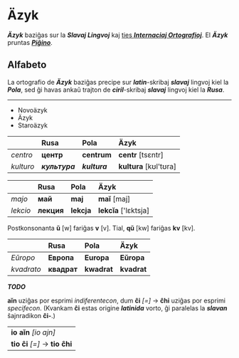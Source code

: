 # Äzyk

***Äzyk*** baziĝas sur la ***Slavaj Lingvoj*** kaj [ties ***Internaciaj Ortografioj***](slavaj/README.md). El ***Äzyk*** pruntas [***Piĝino***](pighino.md).

## Alfabeto

La ortografio de ***Äzyk*** baziĝas precipe sur ***latin***-skribaj ***slavaj*** lingvoj kiel la ***Pola***, sed ĝi havas ankaŭ trajton de ***ciril***-skribaj ***slavaj*** lingvoj kiel la ***Rusa***.

---

* Novoäzyk
* Äzyk
* Staroäzyk


| | Rusa | Pola | Äzyk |
|:-|:-|:-|:-|
| *centro* | **центр** | **centrum** | **centr** [tsɛntr] |
| *kulturo* | ***культура*** | ***kultura*** | **kultura** [kʊl'tʊra] |

| | Rusa | Pola | Äzyk |
|:-|:-|:-|:-|
| *majo* | **май** | **maj** | **maĭ** [maj] |
| *lekcio* | **лекция** | **lekcja** | **lekcĭa** ['lɛktsja] |

Postkonsonanta **ŭ** [w] fariĝas **v** [v]. Tial, **qŭ** [kw] fariĝas **kv** [kv].

| | Rusa | Pola | Äzyk |
|:-|:-|:-|:-|
| *Eŭropo* | **Европа** | **Europa** | **Eŭropa** |
| *kvadrato* | **квадрат** | **kwadrat** | **kvadrat** |

***TODO***
 
**aĭn** uziĝas por esprimi *indiferentecon*, dum **ĉi** *[=]* → **ĉhi** uziĝas por esprimi *specifecon*. (Kvankam **ĉi** estas origine ***latinida*** vorto, ĝi paralelas la ***slavan*** ŝajnradikon **ĉi-**.)

| |
|-|
| **io aĭn** *[io ajn]* |
| **tio ĉi** *[=]* → **tio ĉhi** |


